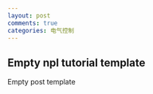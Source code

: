 ```yaml
---
layout: post
comments: true
categories: 电气控制
---
```


## Empty npl tutorial template

Empty post template